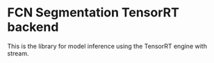 # FCN Segmentation TensorRT backend

This is the library for model inference using the TensorRT engine with stream.
